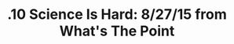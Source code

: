 ---
categories: all_articles articles podcasts
provider_display: "podbay.fm"
provider_name: "podbay.fm"
favicon_url: http://podbay.fm/favicon.ico
title: ".10 Science Is Hard: 8/27/15 from What's The Point"
published: 2015-08-29
source: http://podbay.fm/show/1011406983/e/1440669600
thumbnail: http://is1.mzstatic.com/image/thumb/Podcasts1/v4/94/e0/a3/94e0a38d-179d-227a-2cde-2fd436df2603/mza_8118617761954958652.jpg/600x600bb-85.jpg
---